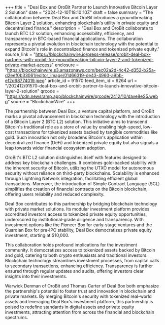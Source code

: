 +++
title = "Deal Box and OroBit Partner to Launch Innovative Bitcoin Layer 2 Solution"
date = "2024-12-10T18:10:10Z"
draft = false
summary = "The collaboration between Deal Box and OroBit introduces a groundbreaking Bitcoin Layer 2 solution, enhancing blockchain's utility in private equity and decentralized finance."
description = "Deal Box and OroBit collaborate to launch BTC L2 solution, enhancing accessibility, efficiency, and transparency in BTC-based financial applications. The collaboration represents a pivotal evolution in blockchain technology with the potential to expand Bitcoin's role in decentralized finance and tokenized private equity."
source_link = "https://blockchainwire.io/press-release/orobit-deal-box-partners-with-orobit-for-groundbreaking-bitcoin-layer-2-and-tokenized-private-market-access"
enclosure = "https://blockchainwire.s3.amazonaws.com/bec02a2d-4c42-d352-b25a-d2eef0b33061/editor_image/01d66319-de43-4960-a9bb-ef2d68774019.jpeg"
article_id = 91570
feed_item_id = 9264
url = "/202412/91570-deal-box-and-orobit-partner-to-launch-innovative-bitcoin-layer-2-solution"
qrcode = "https://cdn.newsramp.app/blockchainwire/qrcode/2412/10/dave8eS5.webp"
source = "BlockchainWire"
+++

<p>The partnership between Deal Box, a venture capital platform, and OroBit marks a pivotal advancement in blockchain technology with the introduction of a Bitcoin Layer 2 (BTC L2) solution. This initiative aims to transcend Bitcoin's traditional role as a store of value by enabling high-speed, low-cost transactions for tokenized assets backed by tangible commodities like gold. Such innovation not only broadens Bitcoin's application within decentralized finance (DeFi) and tokenized private equity but also signals a leap towards wider financial ecosystem adoption.</p><p>OroBit's BTC L2 solution distinguishes itself with features designed to address key blockchain challenges. It combines gold-backed stability with the inherent security of Bitcoin, utilizing the UTXO model for autonomous security without reliance on third-party blockchains. Scalability is enhanced through Lightning Network integration, facilitating efficient global transactions. Moreover, the introduction of Simple Contract Language (SCL) simplifies the creation of financial contracts on the Bitcoin blockchain, offering users reliability and reduced complexity.</p><p>Deal Box contributes to this partnership by bridging blockchain technology with private market solutions. Its modular investment platform provides accredited investors access to tokenized private equity opportunities, underscored by institutional-grade diligence and transparency. With investment options like the Pioneer Box for early-stage ventures and the Guardian Box for pre-IPO stability, Deal Box democratizes private equity investment, starting at $10,000.</p><p>This collaboration holds profound implications for the investment community. It democratizes access to tokenized assets backed by Bitcoin and gold, catering to both crypto enthusiasts and traditional investors. Blockchain technology streamlines investment processes, from capital calls to secondary transactions, enhancing efficiency. Transparency is further ensured through regular updates and audits, offering investors clear insights into their investments.</p><p>Warwick Denman of OroBit and Thomas Carter of Deal Box both emphasize the partnership's potential to foster trust and innovation in blockchain and private markets. By merging Bitcoin's security with tokenized real-world assets and leveraging Deal Box's investment platform, this partnership is poised to redefine standards in digital assets and private equity investments, attracting attention from across the financial and blockchain spectrums.</p>